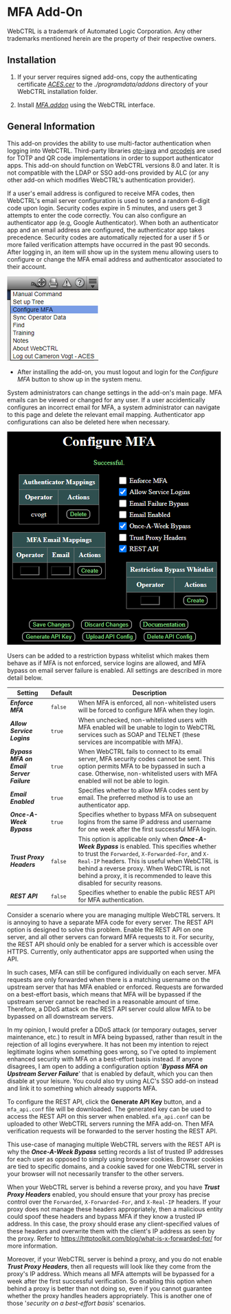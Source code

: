 
# MFA Add-On

WebCTRL is a trademark of Automated Logic Corporation. Any other trademarks mentioned herein are the property of their respective owners.

## Installation

1. If your server requires signed add-ons, copy the authenticating certificate [*ACES.cer*](https://github.com/automatic-controls/addon-dev-script/blob/main/ACES.cer?raw=true) to the *./programdata/addons* directory of your WebCTRL installation folder.

2. Install [*MFA.addon*](https://github.com/automatic-controls/mfa-addon/releases/latest/download/MFA.addon) using the WebCTRL interface.

## General Information

This add-on provides the ability to use multi-factor authentication when logging into WebCTRL. Third-party libraries [otp-java](https://github.com/BastiaanJansen/otp-java) and [qrcodejs](https://github.com/KeeeX/qrcodejs) are used for TOTP and QR code implementations in order to support authenticator apps. This add-on should function on WebCTRL versions 8.0 and later. It is not compatible with the LDAP or SSO add-ons provided by ALC (or any other add-on which modifies WebCTRL's authentication provider).

If a user's email address is configured to receive MFA codes, then WebCTRL's email server configuration is used to send a random 6-digit code upon login. Security codes expire in 5 minutes, and users get 3 attempts to enter the code correctly. You can also configure an authenticator app (e.g, Google Authenticator). When both an authenticator app and an email address are configured, the authenticator app takes precedence. Security codes are automatically rejected for a user if 5 or more failed verification attempts have occurred in the past 90 seconds. After logging in, an item will show up in the system menu allowing users to configure or change the MFA email address and authenticator associated to their account.

![](./images/system_menu.png)

- After installing the add-on, you must logout and login for the *Configure MFA* button to show up in the system menu.

System administrators can change settings in the add-on's main page. MFA emails can be viewed or changed for any user. If a user accidentically configures an incorrect email for MFA, a system administrator can navigate to this page and delete the relevant email mapping. Authenticator app configurations can also be deleted here when necessary.

![](./images/main_page.png)

Users can be added to a restriction bypass whitelist which makes them behave as if MFA is not enforced, service logins are allowed, and MFA bypass on email server failure is enabled. All settings are described in more detail below.

| Setting | Default | Description |
| - | - | - |
| ***Enforce MFA*** | `false` | When MFA is enforced, all non-whitelisted users will be forced to configure MFA when they login. |
| ***Allow Service Logins*** | `true` | When unchecked, non-whitelisted users with MFA enabled will be unable to login to WebCTRL services such as SOAP and TELNET (these services are incompatible with MFA). |
| ***Bypass MFA on Email Server Failure*** | `true` | When WebCTRL fails to connect to its email server, MFA security codes cannot be sent. This option permits MFA to be bypassed in such a case. Otherwise, non-whitelisted users with MFA enabled will not be able to login. |
| ***Email Enabled*** | `true` | Specifies whether to allow MFA codes sent by email. The preferred method is to use an authenticator app. |
| ***Once-A-Week Bypass*** | `true` | Specifies whether to bypass MFA on subsequent logins from the same IP address and username for one week after the first successful MFA login. |
| ***Trust Proxy Headers*** | `false` | This option is applicable only when ***Once-A-Week Bypass*** is enabled. This specifies whether to trust the `Forwarded`, `X-Forwarded-For`, and `X-Real-IP` headers. This is useful when WebCTRL is behind a reverse proxy. When WebCTRL is not behind a proxy, it is recommended to leave this disabled for security reasons. |
| ***REST API*** | `false` | Specifies whether to enable the public REST API for MFA authentication. |

Consider a scenario where you are managing multiple WebCTRL servers. It is annoying to have a separate MFA code for every server. The REST API option is designed to solve this problem. Enable the REST API on one server, and all other servers can forward MFA requests to it. For security, the REST API should only be enabled for a server which is accessible over HTTPS. Currently, only authenticator apps are supported when using the API.

In such cases, MFA can still be configured individually on each server. MFA requests are only forwarded when there is a matching username on the upstream server that has MFA enabled or enforced. Requests are forwarded on a best-effort basis, which means that MFA will be bypassed if the upstream server cannot be reached in a reasonable amount of time. Therefore, a DDoS attack on the REST API server could allow MFA to be bypassed on all downstream servers.

In my opinion, I would prefer a DDoS attack (or temporary outages, server maintenance, etc.) to result in MFA being bypassed, rather than result in the rejection of all logins everywhere. It has not been my intention to reject legitimate logins when something goes wrong, so I've opted to implement enhanced security with MFA on a best-effort basis instead. If anyone disagrees, I am open to adding a configuration option '***Bypass MFA on Upstream Server Failure***' that is enabled by default, which you can then disable at your leisure. You could also try using ALC's SSO add-on instead and link it to something which already supports MFA.

To configure the REST API, click the **Generate API Key** button, and a `mfa_api.conf` file will be downloaded. The generated key can be used to access the REST API on this server when enabled. `mfa_api.conf` can be uploaded to other WebCTRL servers running the MFA add-on. Then MFA verification requests will be forwarded to the server hosting the REST API.

This use-case of managing multiple WebCTRL servers with the REST API is why the ***Once-A-Week Bypass*** setting records a list of trusted IP addresses for each user as opposed to simply using browser cookies. Browser cookies are tied to specific domains, and a cookie saved for one WebCTRL server in your browser will not necessarily transfer to the other servers.

When your WebCTRL server is behind a reverse proxy, and you have ***Trust Proxy Headers*** enabled, you should ensure that your proxy has precise control over the `Forwarded`, `X-Forwarded-For`, and `X-Real-IP` headers. If your proxy does not manage these headers appropriately, then a malicious entity could spoof these headers and bypass MFA if they know a trusted IP address. In this case, the proxy should erase any client-specified values of these headers and overwrite them with the client's IP address as seen by the proxy. Refer to <https://httptoolkit.com/blog/what-is-x-forwarded-for/> for more information.

Moreover, if your WebCTRL server is behind a proxy, and you do not enable ***Trust Proxy Headers***, then all requests will look like they come from the proxy's IP address. Which means all MFA attempts will be bypassed for a week after the first successful verification. So enabling this option when behind a proxy is better than not doing so, even if you cannot guarantee whether the proxy handles headers appropriately. This is another one of those '*security on a best-effort basis*' scenarios.